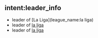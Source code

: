 ## intent:leader_info
- leader of [La Liga](league_name:la liga)
- leader of [la liga](league_name)
- leader of [la liga](league_name)
